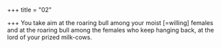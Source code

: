 +++
title = "02"

+++
You take aim at the roaring bull among your moist [=willing] females  and at the roaring bull among the females who keep hanging back,
at the lord of your prized milk-cows.